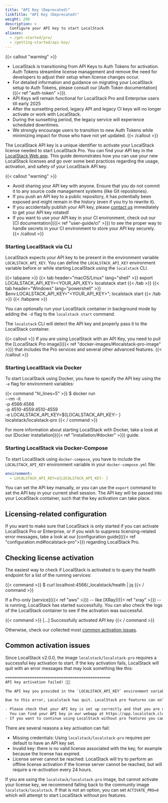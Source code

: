 ```yaml
---
title: "API Key (Deprecated)"
linkTitle: "API Key (Deprecated)"
weight: 200
description: >
  Configure your API key to start LocalStack
aliases:
  - /get-started/pro/
  - /getting-started/api-key/
---
```


{{< callout "warning" >}}
- LocalStack is transitioning from API Keys to Auth Tokens for activation.
  Auth Tokens streamline license management and remove the need for developers to adjust their setup when license changes occur.
- For detailed information and guidance on migrating your LocalStack setup to Auth Tokens, please consult our [Auth Token documentation]({{< ref "auth-token" >}}).
- API Keys will remain functional for LocalStack Pro and Enterprise users till early 2025
- After the sunsetting period, legacy API and legacy CI keys will no longer activate or work with LocalStack.
- During the sunsetting period, the legacy service will experience scheduled downtimes.
- We strongly encourage users to transition to new Auth Tokens while minimizing impact for those who have not yet updated.
{{< /callout >}}

The LocalStack API key is a unique identifier to activate your LocalStack license needed to start LocalStack Pro.
You can find your API key in the [LocalStack Web app](https://app.localstack.cloud/account/apikeys).
This guide demonstrates how you can use your new LocalStack licenses and go over some best practices regarding the usage, activation, and safety of your LocalStack API key.

{{< callout "warning" >}}
- Avoid sharing your API key with anyone.
  Ensure that you do not commit it to any source code management systems (like Git repositories).
- If you push an API key to a public repository, it has potentially been exposed and might remain in the history (even if you try to rewrite it).
- If you accidentally publish your API key, please [contact us](https://localstack.cloud/contact/) immediately to get your API key rotated!
- If you want to use your API key in your CI environment, check out our [CI documentation]({{< ref "user-guide/ci" >}}) to see the proper way to handle secrets in your CI environment to store your API key securely.
{{< /callout >}}

### Starting LocalStack via CLI

LocalStack expects your API key to be present in the environment variable `LOCALSTACK_API_KEY`.
You can define the `LOCALSTACK_API_KEY` environment variable before or while starting LocalStack using the `localstack` CLI.

{{< tabpane >}}
{{< tab header="macOS/Linux" lang="shell" >}}
export LOCALSTACK_API_KEY=<YOUR_API_KEY>
localstack start
{{< /tab >}}
{{< tab header="Windows" lang="powershell" >}}
$env:LOCALSTACK_API_KEY="<YOUR_API_KEY>"; localstack start
{{< /tab >}}
{{< /tabpane >}}

You can optionally run your LocalStack container in background mode by adding the `-d` flag to the `localstack start` command.

The `localstack` CLI will detect the API key and properly pass it to the LocalStack container.

{{< callout >}}
If you are using LocalStack with an API Key, you need to pull the [LocalStack Pro image]({{< ref "docker-images/#localstack-pro-image" >}}) that includes the Pro services and several other advanced features.
{{< /callout >}}

### Starting LocalStack via Docker

To start LocalStack using Docker, you have to specify the API key using the `-e` flag for environment variables:

{{< command "hl_lines=5" >}}
$ docker run \
  --rm -it \
  -p 4566:4566 \
  -p 4510-4559:4510-4559 \
  -e LOCALSTACK_API_KEY=${LOCALSTACK_API_KEY:- } \
  localstack/localstack-pro
{{< / command >}}

For more information about starting LocalStack with Docker, take a look at our [Docker installation]({{< ref "installation/#docker" >}}) guide.

### Starting LocalStack via Docker-Compose

To start LocalStack using `docker-compose`, you have to include the `LOCALSTACK_API_KEY` environment variable in your `docker-compose.yml` file:

```yaml
environment:
  - LOCALSTACK_API_KEY=${LOCALSTACK_API_KEY- }
```

You can set the API key manually, or you can use the `export` command to set the API key in your current shell session.
The API key will be passed into your LocalStack container, such that the key activation can take place.

## Licensing-related configuration

If you want to make sure that LocalStack is only started if you can activate LocalStack Pro or Enterprise, or if you wish to suppress licensing-related error messages, take a look at our [configuration guide]({{< ref "configuration.md#localstack-pro">}}) regarding LocalStack Pro.

## Checking license activation

The easiest way to check if LocalStack is activated is to query the health endpoint for a list of the running services:

{{< command >}}
$ curl localhost:4566/_localstack/health | jq
{{< / command >}}

If a Pro-only [service]({{< ref "aws" >}}) -- like [XRay]({{< ref "xray" >}}) -- is running, LocalStack has started successfully.
You can also check the logs of the LocalStack container to see if the activation was successful.

{{< command >}}
[...] Successfully activated API key
{{< / command >}}

Otherwise, check our collected most [common activation issues](#common-activation-issues).

## Common activation issues

Since LocalStack v2.0.0, the image `localstack/localstack-pro` requires a successful key activation to start.
If the key activation fails, LocalStack will quit with an error messages that may look something like this:

```bash
===============================================
API key activation failed! 🔑❌

The API key you provided in the `LOCALSTACK_API_KEY` environment variable '"foo..."(6)' could not be activated against our licensing server. Server message: Unable to verify API key.

Due to this error, Localstack has quit. LocalStack pro features can only be used with a valid license.

- Please check that your API key is set up correctly and that you are using the correct key.
  You can find your API key in our webapp at https://app.localstack.cloud.
- If you want to continue using LocalStack without pro features you can set `ACTIVATE_PRO=0`.
```

There are several reasons a key activation can fail:
- Missing credentials: Using `localstack/localstack-pro` requires per default to have an API key set.
- Invalid key: there is no valid license associated with the key, for example because the license has expired.
- License server cannot be reached: LocalStack will try to perform an offline license activation if the license server cannot be reached, but will require a re-activation every 24 hours.

If you are using the `localstack/localstack-pro` image, but cannot activate your license key, we recommend falling back to the community image `localstack/localstack`.
If that is not an option, you can set `ACTIVATE_PRO=0` which will attempt to start LocalStack without pro features.
